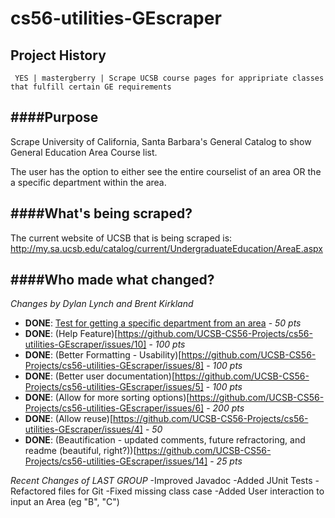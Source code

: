 cs56-utilities-GEscraper
========================

Project History
---------------
```
 YES | mastergberry | Scrape UCSB course pages for appripriate classes that fulfill certain GE requirements
```
####Purpose
------------------
Scrape University of California, Santa Barbara's General Catalog to show General Education Area Course list. 

The user has the option to either see the entire courselist of an area OR the a specific department within the area.

####What's being scraped?
-------------------------------
The current website of UCSB that is being scraped is: http://my.sa.ucsb.edu/catalog/current/UndergraduateEducation/AreaE.aspx 

####Who made what changed?
----------------------------------
*Changes by Dylan Lynch and Brent Kirkland*
- **DONE**: [Test for getting a specific department from an area](https://github.com/UCSB-CS56-Projects/cs56-utilities-GEscraper/issues/11) - *50 pts*
- **DONE**: (Help Feature)[https://github.com/UCSB-CS56-Projects/cs56-utilities-GEscraper/issues/10] - *100 pts*
- **DONE**: (Better Formatting - Usability)[https://github.com/UCSB-CS56-Projects/cs56-utilities-GEscraper/issues/8] - *100 pts*
- **DONE**: (Better user documentation)[https://github.com/UCSB-CS56-Projects/cs56-utilities-GEscraper/issues/5] - *100 pts*
- **DONE**: (Allow for more sorting options)[https://github.com/UCSB-CS56-Projects/cs56-utilities-GEscraper/issues/6] - *200 pts*
- **DONE**: (Allow reuse)[https://github.com/UCSB-CS56-Projects/cs56-utilities-GEscraper/issues/4] - *50*
- **DONE**: (Beautification - updated comments,  future refractoring, and readme (beautiful, right?))[https://github.com/UCSB-CS56-Projects/cs56-utilities-GEscraper/issues/14] - *25 pts*

*Recent Changes of LAST GROUP*
-Improved Javadoc
-Added JUnit Tests
-Refactored files for Git
-Fixed missing class case
-Added User interaction to input an Area (eg "B", "C")

